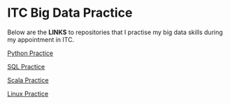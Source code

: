 # ITC Big Data Practice

Below are the **LINKS** to repositories that I practise my big data skills during my appointment in ITC. 

[Python Practice](https://github.com/keithonpy/ITC_python_practice.git)

[SQL Practice](https://github.com/keithonpy/ITC_SQL_practice.git)

[Scala Practice](https://github.com/keithonpy/ITC_scala_practice.git)

[Linux Practice](https://github.com/keithonpy/ITC_linux_practice)
